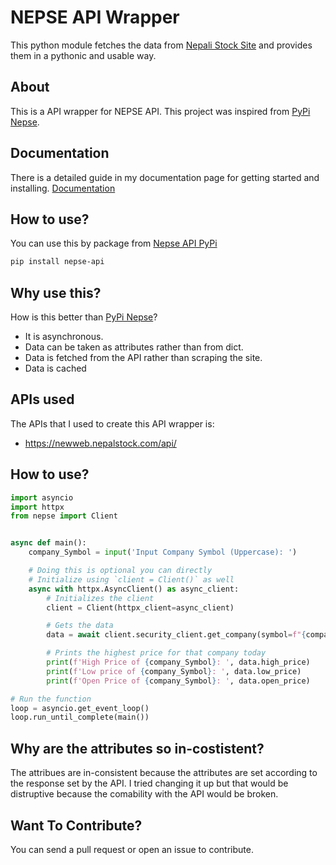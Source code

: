 # NEPSE API Wrapper

This python module fetches the data from [Nepali Stock Site](https://newweb.nepalstock.com/) and provides them in a pythonic
and usable way.


## About

This is a API wrapper for NEPSE API. This project was inspired from [PyPi Nepse](https://github.com/pyFrappe/nepse). 

## Documentation

There is a detailed guide in my documentation page for getting started and installing.
[Documentation](https://nepse-api.readthedocs.io/)

## How to use?

You can use this by package from [Nepse API PyPi](https://pypi.org/project/nepse-api/)
```sh
pip install nepse-api
```

## Why use this?

How is this better than [PyPi Nepse](https://github.com/pyFrappe/nepse)?
- It is asynchronous.
- Data can be taken as attributes rather than from dict.
- Data is fetched from the API rather than scraping the site.
- Data is cached 

## APIs used

The APIs that I used to create this API wrapper is:
- https://newweb.nepalstock.com/api/

## How to use?

```py
import asyncio
import httpx
from nepse import Client


async def main():
    company_Symbol = input('Input Company Symbol (Uppercase): ')

    # Doing this is optional you can directly
    # Initialize using `client = Client()` as well
    async with httpx.AsyncClient() as async_client:
        # Initializes the client
        client = Client(httpx_client=async_client)

        # Gets the data
        data = await client.security_client.get_company(symbol=f"{company_Symbol}")

        # Prints the highest price for that company today
        print(f'High Price of {company_Symbol}: ', data.high_price)
        print(f'Low price of {company_Symbol}: ', data.low_price)
        print(f'Open Price of {company_Symbol}: ', data.open_price)

# Run the function
loop = asyncio.get_event_loop()
loop.run_until_complete(main())
```

## Why are the attributes so in-costistent?

The attribues are in-consistent because the attributes are set according to the response set by the API. I tried changing 
it up but that would be distruptive because the comability with the API would be broken. 

## Want To Contribute?

You can send a pull request or open an issue to contribute.
